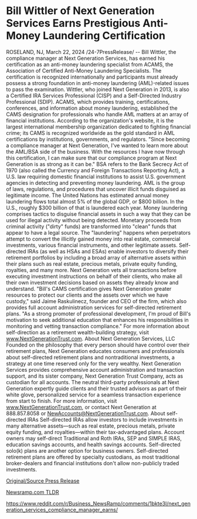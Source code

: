 # Bill Wittler of Next Generation Services Earns Prestigious Anti-Money Laundering Certification

ROSELAND, NJ, March 22, 2024 /24-7PressRelease/ -- Bill Wittler, the compliance manager at Next Generation Services, has earned his certification as an anti-money laundering specialist from ACAMS, the Association of Certified Anti-Money Laundering Specialists.   The certification is recognized internationally and participants must already possess a strong foundation in anti-money laundering (AML)-related issues to pass the examination. Wittler, who joined Next Generation in 2013, is also a Certified IRA Services Professional (CISP) and a Self-Directed Industry Professional (SDIP).  ACAMS, which provides training, certifications, conferences, and information about money laundering, established the CAMS designation for professionals who handle AML matters at an array of financial institutions. According to the organization's website, it is the largest international membership organization dedicated to fighting financial crime; its CAMS is recognized worldwide as the gold standard in AML certifications by institutions, governments, and regulators.  "Since becoming a compliance manager at Next Generation, I've wanted to learn more about the AML/BSA side of the business. With the resources I have now through this certification, I can make sure that our compliance program at Next Generation is as strong as it can be."   BSA refers to the Bank Secrecy Act of 1970 (also called the Currency and Foreign Transactions Reporting Act), a U.S. law requiring domestic financial institutions to assist U.S. government agencies in detecting and preventing money laundering. AML is the group of laws, regulations, and procedures that uncover illicit funds disguised as legitimate income. The United Nations has estimated annual money laundering flows total almost 5% of the global GDP, or $800 billion. In the U.S., roughly $300 billion of that is laundered each year.   Money laundering comprises tactics to disguise financial assets in such a way that they can be used for illegal activity without being detected. Monetary proceeds from criminal activity ("dirty" funds) are transformed into "clean" funds that appear to have a legal source. The "laundering" happens when perpetrators attempt to convert the illicitly gained money into real estate, commercial investments, various financial instruments, and other legitimate assets.   Self-directed IRAs (as well as HSAs and ESAs) enable investors to diversify their retirement portfolios by including a broad array of alternative assets within their plans such as real estate, precious metals, private equity funding, royalties, and many more. Next Generation vets all transactions before executing investment instructions on behalf of their clients, who make all their own investment decisions based on assets they already know and understand.  "Bill's CAMS certification gives Next Generation greater resources to protect our clients and the assets over which we have custody," said Jaime Raskulinecz, founder and CEO of the firm, which also provides full account administration services for self-directed retirement plans. "As a strong promoter of professional development, I'm proud of Bill's motivation to seek additional education that enhances his responsibilities in monitoring and vetting transaction compliance."  For more information about self-direction as a retirement wealth-building strategy, visit www.NextGenerationTrust.com.  About Next Generation Services, LLC Founded on the philosophy that every person should have control over their retirement plans, Next Generation educates consumers and professionals about self-directed retirement plans and nontraditional investments, a strategy at one time reserved only for the very wealthy. Next Generation Services provides comprehensive account administration and transaction support, and its sister company, Next Generation Trust Company, acts as custodian for all accounts. The neutral third-party professionals at Next Generation expertly guide clients and their trusted advisors as part of their white glove, personalized service for a seamless transaction experience from start to finish. For more information, visit www.NextGenerationTrust.com, or contact Next Generation at 888.857.8058 or NewAccounts@NextGenerationTrust.com.   About self-directed IRAs Self-directed IRAs allow investors to include investments in many alternative assets—such as real estate, precious metals, private equity funding, and royalties—within their tax-advantaged plans. Account owners may self-direct Traditional and Roth IRAs, SEP and SIMPLE IRAS, education savings accounts, and health savings accounts. Self-directed solo(k) plans are another option for business owners. Self-directed retirement plans are offered by specialty custodians, as most traditional broker-dealers and financial institutions don't allow non-publicly traded investments. 

[Original/Source Press Release](https://www.24-7pressrelease.com/press-release/509419/bill-wittler-of-next-generation-services-earns-prestigious-anti-money-laundering-certification)
                    

[Newsramp.com TLDR](None) 

https://www.reddit.com/r/Business_NewsRamp/comments/1bkte3l/next_generation_services_compliance_manager_earns/